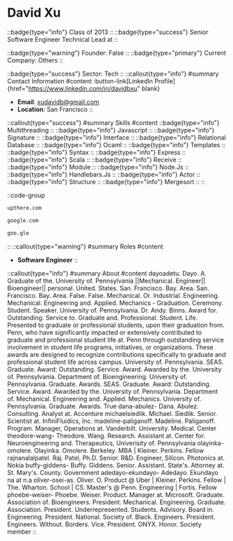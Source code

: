 # David Xu
::badge{type="info"}
Class of 2013
::
::badge{type="success"}
Senior Software Engineer Technical Lead at 
::

::badge{type="warning"}
Founder: False
::
::badge{type="primary"}
Current Company: Others
::

::badge{type="success"}
Sector: Tech
::
::callout{type="info"}
#summary
Contact Information
#content
:button-link[LinkedIn Profile]{href="https://www.linkedin.com/in/davidbxu" blank}
- **Email**: xudavidb@gmail.com
- **Location**: San Francisco
::

::callout{type="success"}
#summary
Skills
#content
::badge{type="info"}
Multithreading
::
::badge{type="info"}
Javascript
::
::badge{type="info"}
Signature
::
::badge{type="info"}
Interface
::
::badge{type="info"}
Relational Database
::
::badge{type="info"}
Ocaml
::
::badge{type="info"}
Templates
::
::badge{type="info"}
Syntax
::
::badge{type="info"}
Express
::
::badge{type="info"}
Scala
::
::badge{type="info"}
Receive
::
::badge{type="info"}
Module
::
::badge{type="info"}
Node.Js
::
::badge{type="info"}
Handlebars.Js
::
::badge{type="info"}
Actor
::
::badge{type="info"}
Structure
::
::badge{type="info"}
Mergesort
::
::

::code-group
```bash [Upthere]
upthere.com
```
```bash [Google]
google.com
```
```bash [Google]
goo.gle
```
::
::callout{type="warning"}
#summary
Roles
#content
- **Software Engineer**
::

::callout{type="info"}
#summary
About
#content
dayoadetu. Dayo. A. Graduate of the. University of. Pennsylvania ||Mechanical. Engineer|| Bioengineer|| personal. United. States. San. Francisco. Bay. Area. San. Francisco. Bay. Area. False. False. Mechanical. Or. Industrial. Engineering. Mechanical. Engineering and. Applied. Mechanics - Graduation. Ceremony. Student. Speaker. University of. Pennsylvania. Dr. Andy. Binns. Award for. Outstanding. Service to. Graduate and. Professional. Student. Life. Presented to graduate or professional students, upon their graduation from. Penn, who have significantly impacted or extensively contributed to graduate and professional student life at. Penn through outstanding service involvement in student life programs, initiatives, or organizations. These awards are designed to recognize contributions specifically to graduate and professional student life across campus. University of. Pennsylvania. SEAS. Graduate. Award: Outstanding. Service. Award. Awarded by the. University of. Pennsylvania. Department of. Bioengineering. University of. Pennsylvania. Graduate. Awards. SEAS. Graduate. Award: Outstanding. Service. Award. Awarded by the. University of. Pennsylvania. Department of. Mechanical. Engineering and. Applied. Mechanics. University of. Pennsylvania. Graduate. Awards. True dana-abulez- Dana. Abulez. Consulting. Analyst at. Accenture michaelsiedlik. Michael. Siedlik. Senior. Scientist at. InfiniFluidics, Inc. madeline-paliganoff. Madeline. Paliganoff. Program. Manager, Operations at. Vanderbilt. University. Medical. Center theodore-wang- Theodore. Wang. Research. Assistant at. Center for. Neuroengineering and. Therapeutics, Univerisity of. Pennsylvania olayinka-omolere. Olayinka. Omolere. Berkeley. MBA | Kleiner. Perkins. Fellow rajnanalalpatel. Raj. Patel, Ph.D. Senior. R&D. Engineer, Silicon. Photonics at. Nokia buffy-giddens- Buffy. Giddens. Senior. Assistant. State's. Attorney at. St. Mary's. County. Government adedayo-ekundayo- Adedayo. Ekundayo na at n.a oliver-osei-as. Oliver. O. Product @ Uber | Kleiner. Perkins. Fellow | The. Wharton. School | CS. Master's @ Penn. Engineering | Fortis. Fellow phoebe-weiser- Phoebe. Weiser. Product. Manager at. Microsoft. Graduate. Association of. Bioengineers. President. Mechanical. Engineering. Graduate. Association. President. Underrepresented. Students. Advisory. Board in. Engineering. President. National. Society of. Black. Engineers. President. Engineers. Without. Borders. Vice. President. ONYX. Honor. Society member
::
